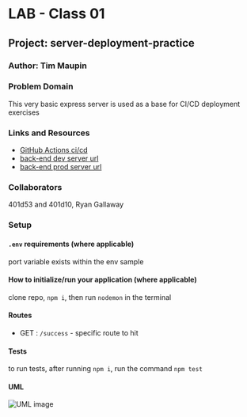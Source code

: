 # LAB - Class 01

## Project: server-deployment-practice

### Author: Tim Maupin

### Problem Domain

This very basic express server is used as a base for CI/CD deployment exercises

### Links and Resources

- [GitHub Actions ci/cd](hhttps://github.com/TimM32/server-deployment-practice/actions)
- [back-end dev server url](https://server-delpoyment-practice.onrender.com)
- [back-end prod server url](http://xyz.com)

### Collaborators

401d53 and 401d10, Ryan Gallaway

### Setup

#### `.env` requirements (where applicable)

port variable exists within the env sample


#### How to initialize/run your application (where applicable)

clone repo, `npm i`, then run `nodemon` in the terminal

#### Routes

- GET : `/success` - specific route to hit

#### Tests

to run tests, after running `npm i`, run the command `npm test`

#### UML

![UML image](./assets//example-server-uml.png)
